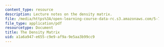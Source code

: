 ```yaml
---
content_type: resource
description: Lecture notes on the density matrix.
file: /media/https%3A/open-learning-course-data-rc.s3.amazonaws.com/5-74-introductory-quantum-mechanics-ii-spring-2009/a1a6a947e655c9e9af9a9e5aa3b99cc9_MIT5_74s09_lec12.pdf
file_type: application/pdf
resourcetype: Document
title: The Density Matrix
uid: a1a6a947-e655-c9e9-af9a-9e5aa3b99cc9
---
```

